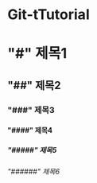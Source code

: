 # Git-tTutorial
# "#" 제목1
## "##" 제목2
### "###" 제목3
#### "####" 제목4
##### "#####" 제목5
###### "######" 제목6
